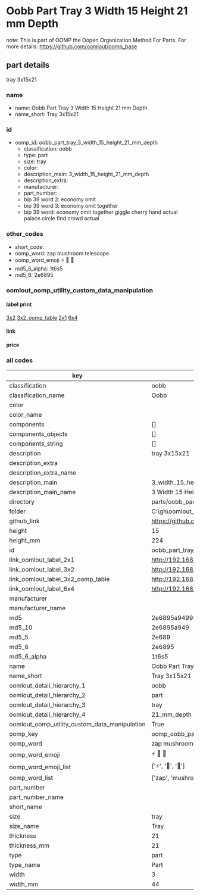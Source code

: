 # Oobb Part Tray 3 Width 15 Height 21 mm Depth  

note: This is part of OOMP the Oopen Organization Method For Parts. For more details: https://github.com/oomlout/oomp_base

##  part details
  



tray 3x15x21



### name
* name: Oobb Part Tray 3 Width 15 Height 21 mm Depth
* name_short: Tray 3x15x21 
### id
* oomp_id: oobb_part_tray_3_width_15_height_21_mm_depth
  * classification: oobb
  * type: part
  * size: tray
  * color: 
  * description_main: 3_width_15_height_21_mm_depth
  * description_extra: 
  * manufacturer: 
  * part_number: 
  * bip 39 word 2: economy omit
  * bip 39 word 3: economy omit together
  * bip 39 word: economy omit together giggle cherry hand actual palace circle find crowd actual

### other_codes
* short_code: 
* oomp_word: zap mushroom telescope
* oomp_word_emoji :zap: :mushroom: :telescope:
* md5_6_alpha: 1t6s5
* md5_6: 2e6895






### oomlout_oomp_utility_custom_data_manipulation
#### label print
[3x2](http://192.168.1.245:1112/?label=oomp%201t6s5)
[3x2_oomp_table](http://192.168.1.108:1112/?label=oomp%201t6s5)
[2x1](http://192.168.1.242:1112/?label=oomp%201t6s5)
[6x4](http://192.168.1.55:1112/?label=oomp%201t6s5)    

#### link

                              

#### price







### all codes 
| key | value |  
| --- | --- |  
| classification | oobb |  
| classification_name | Oobb |  
| color |  |  
| color_name |  |  
| components | [] |  
| components_objects | [] |  
| components_string | [] |  
| description | tray 3x15x21 |  
| description_extra |  |  
| description_extra_name |  |  
| description_main | 3_width_15_height_21_mm_depth |  
| description_main_name | 3 Width 15 Height 21 mm Depth |  
| directory | parts/oobb_part_tray_3_width_15_height_21_mm_depth |  
| folder | C:\gh\oomlout_oobb_version_4_generated_parts\parts\oobb_part_tray_3_width_15_height_21_mm_depth |  
| github_link | https://github.com/oomlout/oomlout_oomp_part_src/tree/main/parts/oobb_part_tray_3_width_15_height_21_mm_depth |  
| height | 15 |  
| height_mm | 224 |  
| id | oobb_part_tray_3_width_15_height_21_mm_depth |  
| link_oomlout_label_2x1 | http://192.168.1.242:1112/?label=oomp%201t6s5 |  
| link_oomlout_label_3x2 | http://192.168.1.245:1112/?label=oomp%201t6s5 |  
| link_oomlout_label_3x2_oomp_table | http://192.168.1.108:1112/?label=oomp%201t6s5 |  
| link_oomlout_label_6x4 | http://192.168.1.55:1112/?label=oomp%201t6s5 |  
| manufacturer |  |  
| manufacturer_name |  |  
| md5 | 2e6895a9499f205da313b61fc7669a31 |  
| md5_10 | 2e6895a949 |  
| md5_5 | 2e689 |  
| md5_6 | 2e6895 |  
| md5_6_alpha | 1t6s5 |  
| name | Oobb Part Tray 3 Width 15 Height 21 mm Depth |  
| name_short | Tray 3x15x21  |  
| oomlout_detail_hierarchy_1 | oobb |  
| oomlout_detail_hierarchy_2 | part |  
| oomlout_detail_hierarchy_3 | tray |  
| oomlout_detail_hierarchy_4 | 21_mm_depth |  
| oomlout_oomp_utility_custom_data_manipulation | True |  
| oomp_key | oomp_oobb_part_tray_3_width_15_height_21_mm_depth |  
| oomp_word | zap mushroom telescope |  
| oomp_word_emoji | :zap: :mushroom: :telescope: |  
| oomp_word_emoji_list | [':zap:', ':mushroom:', ':telescope:'] |  
| oomp_word_list | ['zap', 'mushroom', 'telescope'] |  
| part_number |  |  
| part_number_name |  |  
| short_name |  |  
| size | tray |  
| size_name | Tray |  
| thickness | 21 |  
| thickness_mm | 21 |  
| type | part |  
| type_name | Part |  
| width | 3 |  
| width_mm | 44 |  
